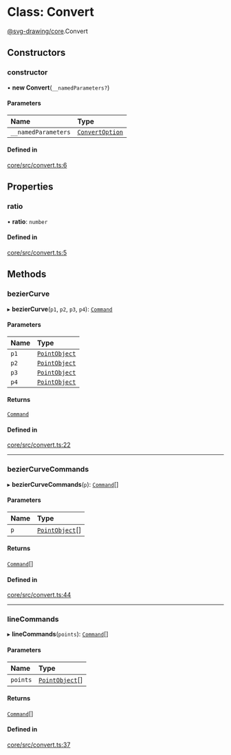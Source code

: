 # Class: Convert

[@svg-drawing/core](../../modules/svg_drawing_core.md).Convert

## Constructors

### constructor

• **new Convert**(`__namedParameters?`)

#### Parameters

| Name | Type |
| :------ | :------ |
| `__namedParameters` | [`ConvertOption`](../../interfaces/svg_drawing_core/ConvertOption.md) |

#### Defined in

[core/src/convert.ts:6](https://github.com/kmkzt/svg-drawing/blob/c168ec0/packages/core/src/convert.ts#L6)

## Properties

### ratio

• **ratio**: `number`

#### Defined in

[core/src/convert.ts:5](https://github.com/kmkzt/svg-drawing/blob/c168ec0/packages/core/src/convert.ts#L5)

## Methods

### bezierCurve

▸ **bezierCurve**(`p1`, `p2`, `p3`, `p4`): [`Command`](Command.md)

#### Parameters

| Name | Type |
| :------ | :------ |
| `p1` | [`PointObject`](../../modules/svg_drawing_core.md#pointobject) |
| `p2` | [`PointObject`](../../modules/svg_drawing_core.md#pointobject) |
| `p3` | [`PointObject`](../../modules/svg_drawing_core.md#pointobject) |
| `p4` | [`PointObject`](../../modules/svg_drawing_core.md#pointobject) |

#### Returns

[`Command`](Command.md)

#### Defined in

[core/src/convert.ts:22](https://github.com/kmkzt/svg-drawing/blob/c168ec0/packages/core/src/convert.ts#L22)

___

### bezierCurveCommands

▸ **bezierCurveCommands**(`p`): [`Command`](Command.md)[]

#### Parameters

| Name | Type |
| :------ | :------ |
| `p` | [`PointObject`](../../modules/svg_drawing_core.md#pointobject)[] |

#### Returns

[`Command`](Command.md)[]

#### Defined in

[core/src/convert.ts:44](https://github.com/kmkzt/svg-drawing/blob/c168ec0/packages/core/src/convert.ts#L44)

___

### lineCommands

▸ **lineCommands**(`points`): [`Command`](Command.md)[]

#### Parameters

| Name | Type |
| :------ | :------ |
| `points` | [`PointObject`](../../modules/svg_drawing_core.md#pointobject)[] |

#### Returns

[`Command`](Command.md)[]

#### Defined in

[core/src/convert.ts:37](https://github.com/kmkzt/svg-drawing/blob/c168ec0/packages/core/src/convert.ts#L37)
